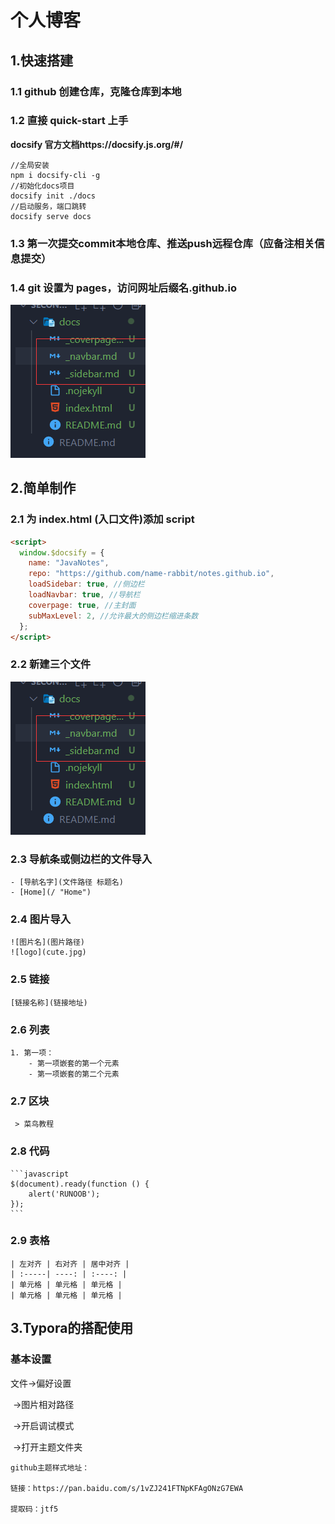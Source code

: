 # 个人博客

## 1.快速搭建

### **1.1 github 创建仓库，克隆仓库到本地**

### **1.2 直接 quick-start 上手**

**docsify 官方文档https://docsify.js.org/#/**

```
//全局安装
npm i docsify-cli -g
//初始化docs项目
docsify init ./docs
//启动服务，端口跳转
docsify serve docs
```

### **1.3 第一次提交commit本地仓库、推送push远程仓库（应备注相关信息提交）**

### **1.4 git 设置为 pages，访问网址后缀名.github.io**

![image-20220901204803490](img/image-20220901201743525.png)

## 2.简单制作

### **2.1 为 index.html (入口文件)添加 script**

```html
<script>
  window.$docsify = {
    name: "JavaNotes",
    repo: "https://github.com/name-rabbit/notes.github.io",
    loadSidebar: true, //侧边栏
    loadNavbar: true, //导航栏
    coverpage: true, //主封面
    subMaxLevel: 2, //允许最大的侧边栏缩进条数
  };
</script>
```

### **2.2 新建三个文件**

![image-20220901201743525](img/image-20220901201743525.png)

### **2.3 导航条或侧边栏的文件导入**

```
- [导航名字](文件路径 标题名)
- [Home](/ "Home")
```

### **2.4 图片导入**

```
![图片名](图片路径)
![logo](cute.jpg)
```

### **2.5 链接**

```
[链接名称](链接地址)
```

### **2.6 列表**

```
1. 第一项：
    - 第一项嵌套的第一个元素
    - 第一项嵌套的第二个元素
```

### **2.7 区块**

```
 > 菜鸟教程
```

### **2.8 代码**

```
​```javascript
$(document).ready(function () {
    alert('RUNOOB');
});
​```
```

### **2.9 表格**

```
| 左对齐 | 右对齐 | 居中对齐 |
| :-----| ----: | :----: |
| 单元格 | 单元格 | 单元格 |
| 单元格 | 单元格 | 单元格 |
```

## 3.Typora的搭配使用

### 基本设置

文件->偏好设置

​							->图片相对路径

​							->开启调试模式

​							->打开主题文件夹

```
github主题样式地址：

链接：https://pan.baidu.com/s/1vZJ241FTNpKFAgONzG7EWA 

提取码：jtf5
```

